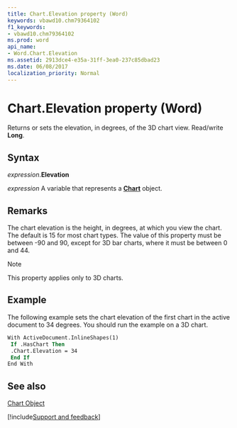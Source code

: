 ```yaml
---
title: Chart.Elevation property (Word)
keywords: vbawd10.chm79364102
f1_keywords:
- vbawd10.chm79364102
ms.prod: word
api_name:
- Word.Chart.Elevation
ms.assetid: 2913dce4-e35a-31ff-3ea0-237c85dbad23
ms.date: 06/08/2017
localization_priority: Normal
---
```



# Chart.Elevation property (Word)

Returns or sets the elevation, in degrees, of the 3D chart view. Read/write  **Long**.


## Syntax

_expression_.**Elevation**

_expression_ A variable that represents a **[Chart](Word.Chart.md)** object.


## Remarks

The chart elevation is the height, in degrees, at which you view the chart. The default is 15 for most chart types. The value of this property must be between -90 and 90, except for 3D bar charts, where it must be between 0 and 44.


> [!NOTE] 
> This property applies only to 3D charts.


## Example

The following example sets the chart elevation of the first chart in the active document to 34 degrees. You should run the example on a 3D chart.


```vb
With ActiveDocument.InlineShapes(1) 
 If .HasChart Then 
 .Chart.Elevation = 34 
 End If 
End With
```


## See also


[Chart Object](Word.Chart.md)

[!include[Support and feedback](~/includes/feedback-boilerplate.md)]
